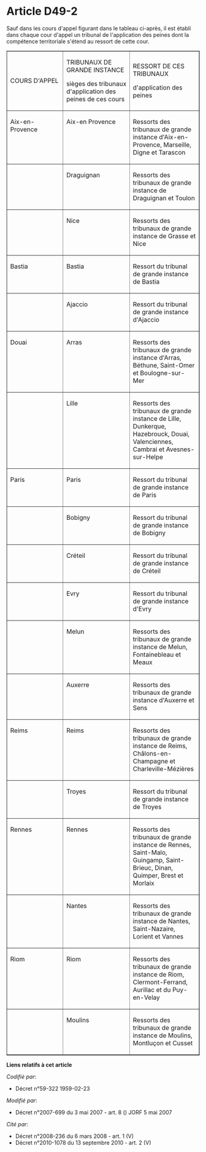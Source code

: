 # Article D49-2

Sauf dans les cours d'appel figurant dans le tableau ci-après, il est établi dans chaque cour d'appel un tribunal de
l'application des peines dont la compétence territoriale s'étend au ressort de cette cour.

<table cellspacing="0" border="1" width="605" cellpadding="0" align="center">
  <tbody>
    <tr>
      <td width="181">

COURS D'APPEL

</td>
      <td width="209">

TRIBUNAUX DE GRANDE INSTANCE

sièges des tribunaux d'application des peines de ces cours

</td>
      <td width="215">

RESSORT DE CES TRIBUNAUX

d'application des peines

</td>
    </tr>
    <tr>
      <td valign="top" width="181">

Aix-en-Provence

</td>
      <td valign="top" width="209">

Aix-en Provence

</td>
      <td width="215" valign="top">

Ressorts des tribunaux de grande instance d'Aix-en-Provence, Marseille, Digne et Tarascon

</td>
    </tr>
    <tr>
      <td valign="top" width="181">
      </td><td width="209" valign="top">

Draguignan

</td>
      <td width="215" valign="top">

Ressorts des tribunaux de grande instance de Draguignan et Toulon

</td>
    </tr>
    <tr>
      <td valign="top" width="181">
      </td><td valign="top" width="209">

Nice

</td>
      <td width="215" valign="top">

Ressorts des tribunaux de grande instance de Grasse et Nice

</td>
    </tr>
    <tr>
      <td width="181" valign="top">

Bastia

</td>
      <td valign="top" width="209">

Bastia

</td>
      <td valign="top" width="215">

Ressort du tribunal de grande instance de Bastia

</td>
    </tr>
    <tr>
      <td valign="top" width="181">
      </td><td width="209" valign="top">

Ajaccio

</td>
      <td width="215" valign="top">

Ressort du tribunal de grande instance d'Ajaccio

</td>
    </tr>
    <tr>
      <td valign="top" width="181">

Douai

</td>
      <td width="209" valign="top">

Arras

</td>
      <td valign="top" width="215">

Ressorts des tribunaux de grande instance d'Arras, Béthune, Saint-Omer et Boulogne-sur-Mer

</td>
    </tr>
    <tr>
      <td valign="top" width="181">
      </td><td valign="top" width="209">

Lille

</td>
      <td width="215" valign="top">

Ressorts des tribunaux de grande instance de Lille, Dunkerque, Hazebrouck, Douai, Valenciennes, Cambrai et Avesnes-sur-Helpe

</td>
    </tr>
    <tr>
      <td valign="top" width="181">

Paris

</td>
      <td width="209" valign="top">

Paris

</td>
      <td valign="top" width="215">

Ressort du tribunal de grande instance de Paris

</td>
    </tr>
    <tr>
      <td width="181" valign="top">
      </td><td width="209" valign="top">

Bobigny

</td>
      <td width="215" valign="top">

Ressort du tribunal de grande instance de Bobigny

</td>
    </tr>
    <tr>
      <td valign="top" width="181">
      </td><td valign="top" width="209">

Créteil

</td>
      <td width="215" valign="top">

Ressort du tribunal de grande instance de Créteil

</td>
    </tr>
    <tr>
      <td valign="top" width="181">
      </td><td width="209" valign="top">

Evry

</td>
      <td width="215" valign="top">

Ressort du tribunal de grande instance d'Evry

</td>
    </tr>
    <tr>
      <td width="181" valign="top">
      </td><td width="209" valign="top">

Melun

</td>
      <td valign="top" width="215">

Ressorts des tribunaux de grande instance de Melun, Fontainebleau et Meaux

</td>
    </tr>
    <tr>
      <td valign="top" width="181">
      </td><td valign="top" width="209">

Auxerre

</td>
      <td width="215" valign="top">

Ressorts des tribunaux de grande instance d'Auxerre et Sens

</td>
    </tr>
    <tr>
      <td valign="top" width="181">

Reims

</td>
      <td width="209" valign="top">

Reims

</td>
      <td width="215" valign="top">

Ressorts des tribunaux de grande instance de Reims, Châlons-en-Champagne et Charleville-Mézières

</td>
    </tr>
    <tr>
      <td valign="top" width="181">
      </td><td valign="top" width="209">

Troyes

</td>
      <td width="215" valign="top">

Ressort du tribunal de grande instance de Troyes

</td>
    </tr>
    <tr>
      <td width="181" valign="top">

Rennes

</td>
      <td width="209" valign="top">

Rennes

</td>
      <td valign="top" width="215">

Ressorts des tribunaux de grande instance de Rennes, Saint-Malo, Guingamp, Saint-Brieuc, Dinan, Quimper, Brest et Morlaix

</td>
    </tr>
    <tr>
      <td width="181" valign="top">
      </td><td valign="top" width="209">

Nantes

</td>
      <td valign="top" width="215">

Ressorts des tribunaux de grande instance de Nantes, Saint-Nazaire, Lorient et Vannes

</td>
    </tr>
    <tr>
      <td valign="top" width="181">

Riom

</td>
      <td width="209" valign="top">

Riom

</td>
      <td width="215" valign="top">

Ressorts des tribunaux de grande instance de Riom, Clermont-Ferrand, Aurillac et du Puy-en-Velay

</td>
    </tr>
    <tr>
      <td valign="top" width="181">
      </td><td valign="top" width="209">

Moulins

</td>
      <td width="215" valign="top">

Ressorts des tribunaux de grande instance de Moulins, Montluçon et Cusset

</td>
    </tr>
  </tbody>
</table>

**Liens relatifs à cet article**

_Codifié par_:

  - Décret n°59-322 1959-02-23

_Modifié par_:

  - Décret n°2007-699 du 3 mai 2007 - art. 8 () JORF 5 mai 2007

_Cité par_:

  - Décret n°2008-236 du 6 mars 2008 - art. 1 (V)
  - Décret n°2010-1078 du 13 septembre 2010 - art. 2 (V)
